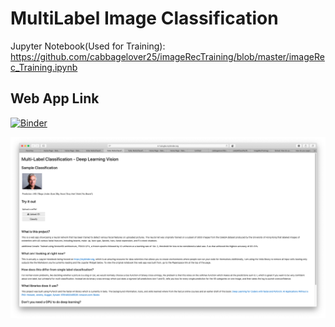 # MultiLabel Image Classification

Jupyter Notebook(Used for Training): https://github.com/cabbagelover25/imageRecTraining/blob/master/imageRec_Training.ipynb

## Web App Link
[![Binder](https://mybinder.org/badge_logo.svg)](https://mybinder.org/v2/gh/cabbagelover25/celebAClassifier/master?urlpath=voila%2Frender%2FMultuClassifier.ipynb)


![Web App Layout](layout.png)
